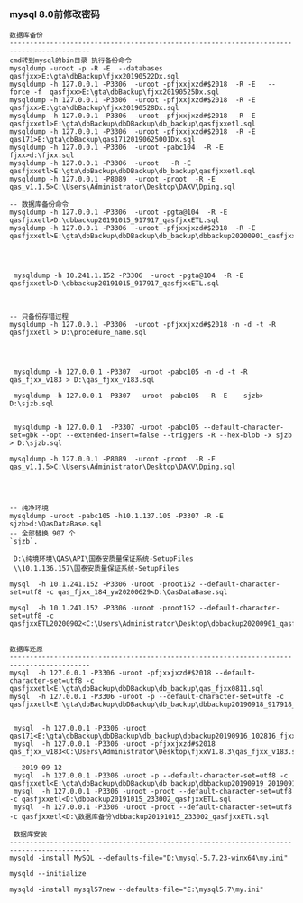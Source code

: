 ### mysql 8.0前修改密码

    数据库备份
    ------------------------------------------------------------------------------------------
    cmd转到mysql的bin目录 执行备份命令
    mysqldump -uroot -p -R -E  --databases qasfjxx>E:\gta\dbBackup\fjxx20190522Dx.sql
    mysqldump -h 127.0.0.1 -P3306  -uroot -pfjxxjxzd#$2018  -R -E   --force -f  qasfjxx>E:\gta\dbBackup\fjxx20190525Dx.sql
    mysqldump -h 127.0.0.1 -P3306  -uroot -pfjxxjxzd#$2018  -R -E     qasfjxx>E:\gta\dbBackup\fjxx20190528Dx.sql 
    mysqldump -h 127.0.0.1 -P3306  -uroot -pfjxxjxzd#$2018  -R -E     qasfjxxetl>E:\gta\dbBackup\dbDBackup\db_backup\qasfjxxetl.sql
    mysqldump -h 127.0.0.1 -P3306  -uroot -pfjxxjxzd#$2018  -R -E     qas171>E:\gta\dbBackup\qas17120190625001Dx.sql 
    mysqldump -h 127.0.0.1 -P3306  -uroot -pabc104  -R -E     fjxx>d:\fjxx.sql 
    mysqldump -h 127.0.0.1 -P3306  -uroot   -R -E     qasfjxxetl>E:\gta\dbBackup\dbDBackup\db_backup\qasfjxxetl.sql
    mysqldump -h 127.0.0.1 -P8089  -uroot -proot  -R -E     qas_v1.1.5>C:\Users\Administrator\Desktop\DAXV\Dping.sql
    
    -- 数据库备份命令
    mysqldump -h 127.0.0.1 -P3306  -uroot -pgta@104  -R -E     qasfjxxetl>D:\dbbackup20191015_917917_qasfjxxETL.sql
    mysqldump -h 127.0.0.1 -P3306  -uroot -pfjxxjxzd#$2018  -R -E     qasfjxxetl>E:\gta\dbBackup\dbDBackup\db_backup\dbbackup20200901_qasfjxxETL.sql
     
    
     
     
     mysqldump -h 10.241.1.152 -P3306  -uroot -pgta@104  -R -E     qasfjxxetl>D:\dbbackup20191015_917917_qasfjxxETL.sql
     
     
     
    -- 只备份存错过程
    mysqldump -h 127.0.0.1 -P3306  -uroot -pfjxxjxzd#$2018 -n -d -t -R qasfjxxetl > D:\procedure_name.sql
     
    
     
     
     mysqldump -h 127.0.0.1 -P3307  -uroot -pabc105 -n -d -t -R qas_fjxx_v183 > D:\qas_fjxx_v183.sql
     
     mysqldump -h 127.0.0.1 -P3307  -uroot -pabc105  -R -E    sjzb> D:\sjzb.sql
     
     
     mysqldump -h 127.0.0.1  -P3307 -uroot -pabc105 --default-character-set=gbk --opt --extended-insert=false --triggers -R --hex-blob -x sjzb > D:\sjzb.sql
      
    mysqldump -h 127.0.0.1 -P8089  -uroot -proot  -R -E     qas_v1.1.5>C:\Users\Administrator\Desktop\DAXV\Dping.sql
    
    
    
    
    -- 纯净环境
    mysqldump -uroot -pabc105 -h10.1.137.105 -P3307 -R -E sjzb>d:\QasDataBase.sql
    -- 全部替换 907 个
    `sjzb`. 
     
     D:\纯境环境\QAS\API\国泰安质量保证系统-SetupFiles
     \\10.1.136.157\国泰安质量保证系统-SetupFiles
     
    mysql  -h 10.1.241.152 -P3306 -uroot -proot152 --default-character-set=utf8 -c qas_fjxx_184_yw20200629<D:\QasDataBase.sql
    
    mysql  -h 10.1.241.152 -P3306 -uroot -proot152 --default-character-set=utf8 -c qasfjxxETL20200902<C:\Users\Administrator\Desktop\dbbackup20200901_qasfjxxETL\dbbackup20200901_qasfjxxETL.sql
      
      
    数据库还原
    ------------------------------------------------------------------------------------------
    mysql  -h 127.0.0.1 -P3306 -uroot -pfjxxjxzd#$2018 --default-character-set=utf8 -c qasfjxxetl<E:\gta\dbBackup\dbDBackup\db_backup\qas_fjxx0811.sql
    mysql  -h 127.0.0.1 -P3306 -uroot -p --default-character-set=utf8 -c qasfjxxetl<E:\gta\dbBackup\dbDBackup\db_backup\dbbackup20190918_917918_qasfjxxETL.sql
    
     
     mysql  -h 127.0.0.1 -P3306 -uroot   qas171<E:\gta\dbBackup\dbDBackup\db_backup\dbbackup20190916_102816_fjxx.sql 
     mysql  -h 127.0.0.1 -P3306 -uroot -pfjxxjxzd#$2018   qas_fjxx_v183<C:\Users\Administrator\Desktop\fjxxV1.8.3\qas_fjxx_v183.sql
     
     --2019-09-12
     mysql  -h 127.0.0.1 -P3306 -uroot -p --default-character-set=utf8 -c qasfjxxetl<E:\gta\dbBackup\dbDBackup\db_backup\dbbackup20190919_20190919_qasfjxxETL.sql
     mysql  -h 127.0.0.1 -P3306 -uroot -proot --default-character-set=utf8 -c qasfjxxetl<D:\dbbackup20191015_233002_qasfjxxETL.sql
     mysql  -h 127.0.0.1 -P3306 -uroot -proot --default-character-set=utf8 -c qasfjxxetl<D:\数据库备份\dbbackup20191015_233002_qasfjxxETL.sql
     
     数据库安装
    ------------------------------------------------------------------------------------------
    mysqld -install MySQL --defaults-file="D:\mysql-5.7.23-winx64\my.ini"
    
    mysqld --initialize
    
    mysqld -install mysql57new --defaults-file="E:\mysql5.7\my.ini"
    



